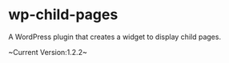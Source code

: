 wp-child-pages
==============

A WordPress plugin that creates a widget to display child pages.

~Current Version:1.2.2~
